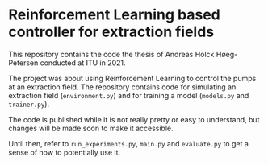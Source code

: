 # Reinforcement Learning based controller for extraction fields

This repository contains the code the thesis of Andreas Holck Høeg-Petersen
conducted at ITU in 2021.

The project was about using Reinforcement Learning to control the pumps at an
extraction field. The repository contains code for simulating an extraction
field (`environment.py`) and for training a model (`models.py` and `trainer.py`).

The code is published while it is not really pretty or easy to understand, but
changes will be made soon to make it accessible.

Until then, refer to `run_experiments.py`, `main.py` and `evaluate.py` to get a
sense of how to potentially use it.
